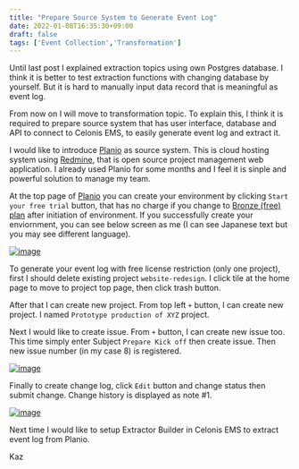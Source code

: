 ```yaml
---
title: "Prepare Source System to Generate Event Log"
date: 2022-01-08T16:35:30+09:00
draft: false
tags: ['Event Collection','Transformation']
---
```


Until last post I explained extraction topics using own Postgres database. I think it is better to test extraction functions with changing database by yourself. But it is hard to manually input data record that is meaningful as event log.

From now on I will move to transformation topic. To explain this, I think it is required to prepare source system that has user interface, database and API to connect to Celonis EMS, to easily generate event log and extract it. 

I would like to introduce [Planio](https://plan.io/) as source system. This is cloud hosting system using [Redmine](https://www.redmine.org/), that is open source project management web application. I already used Planio for some months and I feel it is sinple and powerful solution to manage my team.

At the top page of [Planio](https://plan.io/) you can create your environment by clicking `Start your free trial` button, that has no charge if you change to [Bronze (free) plan](https://plan.io/pricing/) after initiation of environment. If you successfully create your enviornment, you can see below screen as me (I can see Japanese text but you may see different language).

[![image](https://user-images.githubusercontent.com/67397583/148636749-46d1adc5-1ea2-4b81-b49e-852f031760bb.png)](https://user-images.githubusercontent.com/67397583/148636749-46d1adc5-1ea2-4b81-b49e-852f031760bb.png)

To generate your event log with free license restriction (only one project), first I should delete existing project `website-redesign`. I click tile at the home page to move to project top page, then click trash button. 

After that I can create new project. From top left `+` button, I can create new project. I named `Prototype production of XYZ` project. 

Next I would like to create issue. From `+` button, I can create new issue too. This time simply enter Subject `Prepare Kick off` then create issue. Then new issue number (in my case 8) is registered.

[![image](https://user-images.githubusercontent.com/67397583/148637709-e01ec65f-92f5-4650-8901-9eabefa34f00.png)](https://user-images.githubusercontent.com/67397583/148637709-e01ec65f-92f5-4650-8901-9eabefa34f00.png)

Finally to create change log, click `Edit` button and change status then submit change. Change history is displayed as note #1.

[![image](https://user-images.githubusercontent.com/67397583/148637844-46a670d0-c074-4047-9da4-d6cdf6c8963b.png)](https://user-images.githubusercontent.com/67397583/148637845-ac6e9d63-ea89-4716-859a-a9297a1db342.png)

Next time I would like to setup Extractor Builder in Celonis EMS to extract event log from Planio.

Kaz
